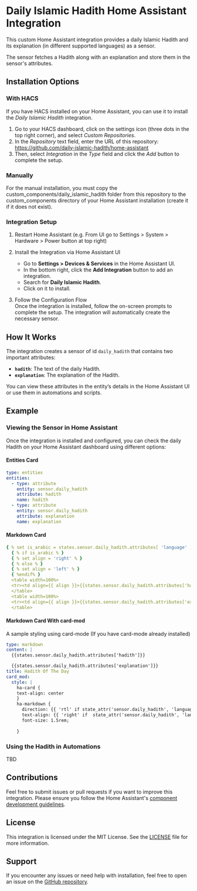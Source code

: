 # Daily Islamic Hadith Home Assistant Integration

This custom Home Assistant integration provides a daily Islamic Hadith and its explanation (in different supported
languages) as a sensor.

The sensor fetches a Hadith along with an explanation and store them in the sensor's attributes.

## Installation Options

### With HACS

If you have HACS installed on your Home Assistant, you can use it to install the *Daily Islamic Hadith* integration.

1. Go to your HACS dashboard, click on the settings icon (three dots in the top right corner), and select *Custom
Repositories*.  
2. In the *Repository* text field, enter the URL of this repository: https://github.com/daily-islamic-hadith/home-assistant  
3. Then, select *Integration* in the *Type* field and click the *Add* button to complete the setup.

### Manually

For the manual installation, you must copy the custom_components/daily_islamic_hadith folder from this repository to the
custom_components directory of your Home Assistant installation (create it if it does not exist).

### Integration Setup

1. Restart Home Assistant (e.g. From UI go to Settings > System > Hardware > Power button at top right)

2. Install the Integration via Home Assistant UI
    - Go to **Settings > Devices & Services** in the Home Assistant UI.
    - In the bottom right, click the **Add Integration** button to add an integration.
    - Search for **Daily Islamic Hadith**.
    - Click on it to install.

3. Follow the Configuration Flow  
   Once the integration is installed, follow the on-screen prompts to complete the setup. The integration will
   automatically create the necessary sensor.

## How It Works

The integration creates a sensor of id `daily_hadith` that contains two important attributes:

- **`hadith`**: The text of the daily Hadith.
- **`explanation`**: The explanation of the Hadith.

You can view these attributes in the entity’s details in the Home Assistant UI or use them in automations and scripts.

## Example

### Viewing the Sensor in Home Assistant

Once the integration is installed and configured, you can check the daily Hadith on your Home Assistant dashboard using
different options:

#### Entities Card

```yaml
type: entities
entities:
  - type: attribute
    entity: sensor.daily_hadith
    attribute: hadith
    name: hadith
  - type: attribute
    entity: sensor.daily_hadith
    attribute: explanation
    name: explanation
```

#### Markdown Card

```yaml
{ % set is_arabic = states.sensor.daily_hadith.attributes[ 'language' ] == 'AR' % }
  { % if is_arabic % }
  { % set align = 'right' % }
  { % else % }
  { % set align = 'left' % }
  { %endif% }
  <table width=100%>
  <tr><td align={{ align }}>{{states.sensor.daily_hadith.attributes['hadith']}}</td></tr>
  </table>
  <table width=100%>
  <tr><td align={{ align }}>{{states.sensor.daily_hadith.attributes['explanation']}}</td></tr>
  </table>
```

#### Markdown Card With card-mod
A sample styling using card-mode (If you have card-mode already installed) 
```yaml
type: markdown
content: |
  {{states.sensor.daily_hadith.attributes['hadith']}}

  {{states.sensor.daily_hadith.attributes['explanation']}}
title: Hadith Of The Day
card_mod:
  style: |
    ha-card {
    text-align: center
    }
    ha-markdown {
      direction: {{ 'rtl' if state_attr('sensor.daily_hadith', 'language') == 'AR' else 'ltr'}};
      text-align: {{ 'right' if  state_attr('sensor.daily_hadith', 'language') == 'AR' else 'left' }};
      font-size: 1.5rem;
      
    }
```

### Using the Hadith in Automations

TBD

## Contributions

Feel free to submit issues or pull requests if you want to improve this integration. Please ensure you follow the Home
Assistant's [component development guidelines](https://developers.home-assistant.io/docs/creating_component_index).

## License

This integration is licensed under the MIT License. See the [LICENSE](LICENSE) file for more information.

## Support

If you encounter any issues or need help with installation, feel free to open an issue on
the [GitHub repository](https://github.com/daily-islamic-hadith/home-assistant).
